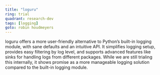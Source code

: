 ```yaml
---
title: "loguru"
ring: trial
quadrant: research-dev
tags: [logging]
goto: robin houdmeyers
---
```


loguru offers a more user-friendly alternative to Python’s built-in logging module, with sane defaults and an intuitive API. It simplifies logging setup, provides easy filtering by log level, and supports advanced features like sinks for handling logs from different packages. While we are still trialing this internally, it shows promise as a more manageable logging solution compared to the built-in logging module.
